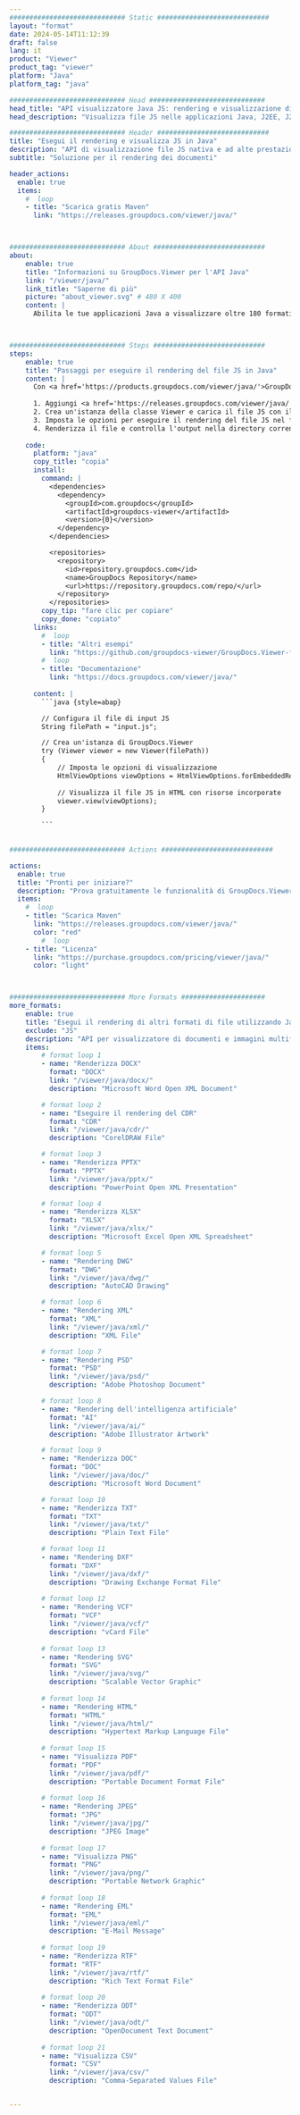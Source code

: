 ```yaml
---
############################# Static ############################
layout: "format"
date: 2024-05-14T11:12:39
draft: false
lang: it
product: "Viewer"
product_tag: "viewer"
platform: "Java"
platform_tag: "java"

############################# Head #############################
head_title: "API visualizzatore Java JS: rendering e visualizzazione di JS nelle app Java"
head_description: "Visualizza file JS nelle applicazioni Java, J2EE, J2SE. Supporta la visualizzazione di oltre 180 formati di documenti e file immagine in modalità HTML, PDF o immagine con funzionalità avanzate per gestire le opzioni di visualizzazione dei documenti."

############################# Header ############################
title: "Esegui il rendering e visualizza JS in Java" 
description: "API di visualizzazione file JS nativa e ad alte prestazioni per applicazioni basate su Java, J2EE e J2SE, che supporta un'ampia gamma di funzionalità aggiuntive per personalizzare l'aspetto del formato del documento di output." 
subtitle: "Soluzione per il rendering dei documenti" 

header_actions:
  enable: true
  items:
    #  loop
    - title: "Scarica gratis Maven"
      link: "https://releases.groupdocs.com/viewer/java/"



############################# About ############################
about:
    enable: true
    title: "Informazioni su GroupDocs.Viewer per l'API Java"
    link: "/viewer/java/"
    link_title: "Saperne di più"
    picture: "about_viewer.svg" # 480 X 400
    content: |
      Abilita le tue applicazioni Java a visualizzare oltre 180 formati di file in modalità HTML, PDF o immagine utilizzando GroupDocs.Viewer per API Java senza alcun software aggiuntivo installato; come Microsoft Office, Apache Open Office, Adobe Acrobat Reader ecc. Gli sviluppatori possono visualizzare facilmente tutte le immagini e i tipi di documenti più diffusi tra cui Microsoft Office, OpenDocument, HTML, PDF, Archive, Diagrams, Photoshop, AutoCAD e i formati del linguaggio di programmazione all'interno delle applicazioni Java con rendering veloce e di altissima qualità.



############################# Steps ############################
steps:
    enable: true
    title: "Passaggi per eseguire il rendering del file JS in Java" 
    content: |
      Con <a href='https://products.groupdocs.com/viewer/java/'>GroupDocs.Viewer</a> puoi eseguire il rendering di JS in HTML, JPEG, PNG o PDF in pochi passaggi.
      
      1. Aggiungi <a href='https://releases.groupdocs.com/viewer/java/'>GroupDocs.Viewer for Java</a> come dipendenza al tuo progetto. 
      2. Crea un'istanza della classe Viewer e carica il file JS con il percorso completo.  
      3. Imposta le opzioni per eseguire il rendering del file JS nel formato HTML, PNG, JPEG o PDF. 
      4. Renderizza il file e controlla l'output nella directory corrente. 
   
    code:
      platform: "java"
      copy_title: "copia"
      install:
        command: |
          <dependencies>
            <dependency>
              <groupId>com.groupdocs</groupId>
              <artifactId>groupdocs-viewer</artifactId>
              <version>{0}</version>
            </dependency>
          </dependencies>

          <repositories>
            <repository>
              <id>repository.groupdocs.com</id>
              <name>GroupDocs Repository</name>
              <url>https://repository.groupdocs.com/repo/</url>
            </repository>
          </repositories>
        copy_tip: "fare clic per copiare"
        copy_done: "copiato"
      links:
        #  loop
        - title: "Altri esempi"
          link: "https://github.com/groupdocs-viewer/GroupDocs.Viewer-for-Java"
        #  loop
        - title: "Documentazione"
          link: "https://docs.groupdocs.com/viewer/java/"
          
      content: |
        ```java {style=abap}

        // Configura il file di input JS
        String filePath = "input.js";

        // Crea un'istanza di GroupDocs.Viewer
        try (Viewer viewer = new Viewer(filePath))
        {
            // Imposta le opzioni di visualizzazione
            HtmlViewOptions viewOptions = HtmlViewOptions.forEmbeddedResources();
                
            // Visualizza il file JS in HTML con risorse incorporate
            viewer.view(viewOptions);
        }

        ```
            

############################# Actions ############################

actions:
  enable: true
  title: "Pronti per iniziare?"
  description: "Prova gratuitamente le funzionalità di GroupDocs.Viewer o richiedi una licenza"
  items:
    #  loop
    - title: "Scarica Maven"
      link: "https://releases.groupdocs.com/viewer/java/"
      color: "red"
        #  loop
    - title: "Licenza"
      link: "https://purchase.groupdocs.com/pricing/viewer/java/"
      color: "light"



############################# More Formats #####################
more_formats:
    enable: true
    title: "Esegui il rendering di altri formati di file utilizzando Java"
    exclude: "JS"
    description: "API per visualizzatore di documenti e immagini multiformato per Java. Visualizza alcuni dei formati di file più diffusi di seguito senza visualizzatori esterni."
    items: 
        # format loop 1
        - name: "Renderizza DOCX"
          format: "DOCX"
          link: "/viewer/java/docx/"
          description: "Microsoft Word Open XML Document" 

        # format loop 2
        - name: "Eseguire il rendering del CDR" 
          format: "CDR"
          link: "/viewer/java/cdr/"
          description: "CorelDRAW File" 

        # format loop 3
        - name: "Renderizza PPTX"
          format: "PPTX"
          link: "/viewer/java/pptx/"
          description: "PowerPoint Open XML Presentation" 

        # format loop 4
        - name: "Renderizza XLSX"
          format: "XLSX"
          link: "/viewer/java/xlsx/"
          description: "Microsoft Excel Open XML Spreadsheet" 

        # format loop 5
        - name: "Rendering DWG"
          format: "DWG"
          link: "/viewer/java/dwg/"
          description: "AutoCAD Drawing"

        # format loop 6
        - name: "Rendering XML"
          format: "XML"
          link: "/viewer/java/xml/"
          description: "XML File"

        # format loop 7
        - name: "Rendering PSD"
          format: "PSD"
          link: "/viewer/java/psd/"
          description: "Adobe Photoshop Document"

        # format loop 8
        - name: "Rendering dell'intelligenza artificiale"
          format: "AI"
          link: "/viewer/java/ai/"
          description: "Adobe Illustrator Artwork"

        # format loop 9
        - name: "Renderizza DOC"
          format: "DOC"
          link: "/viewer/java/doc/"
          description: "Microsoft Word Document" 

        # format loop 10
        - name: "Renderizza TXT" 
          format: "TXT"
          link: "/viewer/java/txt/"
          description: "Plain Text File" 

        # format loop 11
        - name: "Rendering DXF" 
          format: "DXF"
          link: "/viewer/java/dxf/"
          description: "Drawing Exchange Format File"  
          
        # format loop 12
        - name: "Rendering VCF"
          format: "VCF"
          link: "/viewer/java/vcf/"
          description: "vCard File"  
              
        # format loop 13
        - name: "Rendering SVG"
          format: "SVG"
          link: "/viewer/java/svg/"
          description: "Scalable Vector Graphic" 
          
        # format loop 14
        - name: "Rendering HTML"
          format: "HTML"
          link: "/viewer/java/html/"
          description: "Hypertext Markup Language File" 
          
        # format loop 15
        - name: "Visualizza PDF"
          format: "PDF"
          link: "/viewer/java/pdf/"
          description: "Portable Document Format File"
          
        # format loop 16
        - name: "Rendering JPEG"
          format: "JPG"
          link: "/viewer/java/jpg/"
          description: "JPEG Image"
          
        # format loop 17
        - name: "Visualizza PNG"
          format: "PNG"
          link: "/viewer/java/png/"
          description: "Portable Network Graphic" 
          
        # format loop 18
        - name: "Rendering EML"
          format: "EML"
          link: "/viewer/java/eml/"
          description: "E-Mail Message" 
          
        # format loop 19
        - name: "Renderizza RTF"
          format: "RTF"
          link: "/viewer/java/rtf/"
          description: "Rich Text Format File" 
          
        # format loop 20
        - name: "Renderizza ODT"
          format: "ODT"
          link: "/viewer/java/odt/"
          description: "OpenDocument Text Document" 
          
        # format loop 21
        - name: "Visualizza CSV"
          format: "CSV"
          link: "/viewer/java/csv/"
          description: "Comma-Separated Values File" 


---
```

